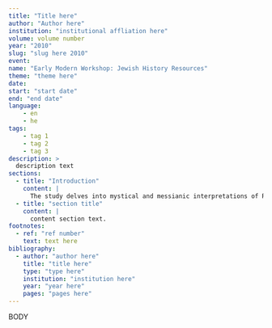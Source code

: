 ```yaml
---
title: "Title here"
author: "Author here"
institution: "institutional affliation here"
volume: volume number
year: "2010"
slug: "slug here 2010"
event:
name: "Early Modern Workshop: Jewish History Resources"
theme: "theme here"
date:
start: "start date"
end: "end date"
language:
    - en
    - he
tags:
    - tag 1
    - tag 2
    - tag 3
description: >
  description text
sections:
  - title: "Introduction"
    content: |
      The study delves into mystical and messianic interpretations of Rome and the Galilee in Jewish texts, exploring Abraham ben Eliezer Halevi's and Shlomo Molcho's perspectives.
  - title: "section title"
    content: |
      content section text.
footnotes:
  - ref: "ref number"
    text: text here
bibliography:
  - author: "author here"
    title: "title here"
    type: "type here"
    institution: "institution here"
    year: "year here"
    pages: "pages here"
---
```


BODY